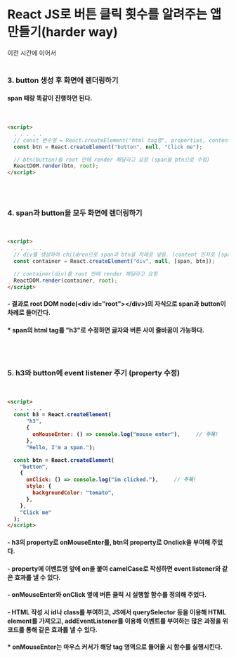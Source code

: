 <h1>React JS로 버튼 클릭 횟수를 알려주는 앱 만들기(harder way)</h1>

이전 시간에 이어서
<br><br>


<h3><b>3. button 생성 후 화면에 렌더링하기</b></h3>
<h4>span 때랑 똑같이 진행하면 된다.</h4>
<br>

```html
<script>
  . . . . . 
  // const 변수명 = React.createElement("html tag명", properties, content)
  const btn = React.createElement("button", null, "Click me");    

  // btn(button)을 root 안에 render 해달라고 요청 (span을 btn으로 수정)
  ReactDOM.render(btn, root);
</script>
```
<br><br>


<h3><b>4. span과 button을 모두 화면에 렌더링하기</b></h3>
<br>

```html
<script>
  . . . . .
  // div를 생성하여 children으로 span과 btn을 차례로 넣음. (content 인자로 [span, btn] array를 넣어주었음.)
  const container = React.createElement("div", null, [span, btn]);

  // container(div)를 root 안에 render 해달라고 요청
  ReactDOM.render(container, root);
</script>
```

<h4>- 결과로 root DOM node(&lt;div id="root"&gt;&lt;/div&gt;)의 자식으로 span과 button이 차례로 들어간다.</h4>
<h4>* span의 html tag를 "h3"로 수정하면 글자와 버튼 사이 줄바꿈이 가능하다.</h4>
<br><br>


<h3><b>5. h3와 button에 event listener 주기 (property 수정)<b></h3>
<br>

``` html
<script>
  . . . . .
  const h3 = React.createElement(
      "h3", 
      { 
        onMouseEnter: () => console.log("mouse enter"),     // 주목!
      }, 
      "Hello, I'm a span.");

  const btn = React.createElement(
    "button", 
    {
      onClick: () => console.log("im clicked."),     // 주목!
      style: {
        backgroundColor: "tomato",
      },
    }, 
    "Click me"
  );
</script>
```

<h4>- h3의 property로 onMouseEnter를, btn의 property로 Onclick을 부여해 주었다.</h4>
<h4>- property에 이벤트명 앞에 on을 붙여 camelCase로 작성하면 event listener와 같은 효과를 낼 수 있다.</h4>
<h4>- onMouseEnter와 onClick 옆에 버튼 클릭 시 실행할 함수를 정의해 주었다.</h4>
<h4>- HTML 작성 시 id나 class를 부여하고, JS에서 querySelector 등을 이용해 HTML element를 가져오고, addEventListener를 이용해 이벤트를 부여하는 많은 과정을 위 코드를 통해 같은 효과를 낼 수 있다.</h4>
<h4>* onMouseEnter는 마우스 커서가 해당 tag 영역으로 들어올 시 함수를 실행시킨다.</h4>